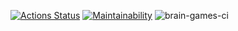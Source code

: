 [![Actions Status](https://github.com/dmplotn/frontend-project-lvl1/workflows/hexlet-check/badge.svg)](https://github.com/dmplotn/frontend-project-lvl1/actions)
[![Maintainability](https://api.codeclimate.com/v1/badges/2c8170fcf0313e0b2907/maintainability)](https://codeclimate.com/github/dmplotn/frontend-project-lvl1/maintainability)
![brain-games-ci](https://github.com/dmplotn/frontend-project-lvl1/workflows/brain-games-ci/badge.svg)
